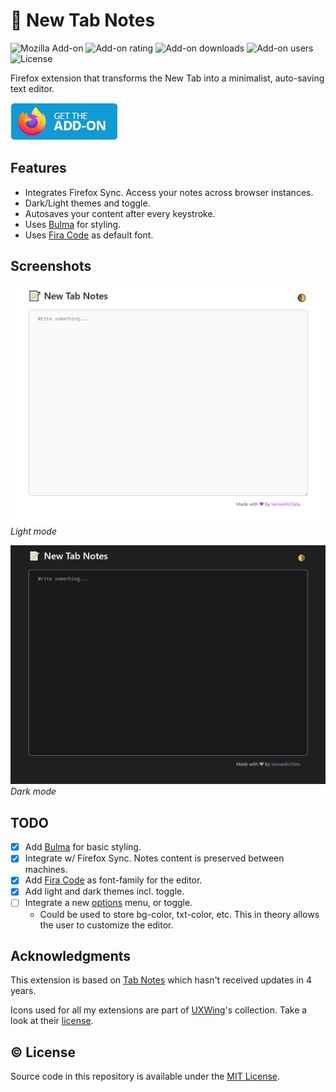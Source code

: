 # 📝 New Tab Notes

![Mozilla Add-on](https://img.shields.io/amo/v/newtab-notes@semanticdata)
![Add-on rating](https://img.shields.io/amo/rating/newtab-notes@semanticdata)
![Add-on downloads](https://img.shields.io/amo/dw/newtab-notes@semanticdata)
![Add-on users](https://img.shields.io/amo/users/newtab-notes@semanticdata)
![License](https://img.shields.io/github/license/semanticdata/firefox-new-tab-notes)

Firefox extension that transforms the New Tab into a minimalist, auto-saving text editor.

[![Get the Addon](https://raw.githubusercontent.com/semanticdata/text-revealer-firefox-extension/master/firefox.png)](https://addons.mozilla.org/en-US/firefox/addon/new-tab-note/)

## Features

- Integrates Firefox Sync. Access your notes across browser instances.
- Dark/Light themes and toggle.
- Autosaves your content after every keystroke.
- Uses [Bulma](https://bulma.io/) for styling.
- Uses [Fira Code](https://github.com/tonsky/FiraCode) as default font.

## Screenshots

![screenshot light theme](screenshot.png)
*Light mode*

![screenshot dark theme](screenshot-dark.png)
*Dark mode*

## TODO

- [x] Add [Bulma](https://bulma.io/) for basic styling.
- [x] Integrate w/ Firefox Sync. Notes content is preserved between machines.
- [x] Add [Fira Code](https://fonts.google.com/specimen/Fira+Code) as font-family for the editor.
- [x] Add light and dark themes incl. toggle.
- [ ] Integrate a new [options](https://github.com/semanticdata/firefox-chatgpt-in-sidebar/blob/main/options/options.js) menu, or toggle.
  - Could be used to store bg-color, txt-color, etc. This in theory allows the user to customize the editor.

## Acknowledgments

This extension is based on [Tab Notes](https://github.com/nsht/tab_notes) which hasn't received updates in 4 years.

Icons used for all my extensions are part of <a href="https://uxwing.com/">UXWing</a>'s collection. Take a look at their <a href="https://uxwing.com/license">license</a>.

## © License

Source code in this repository is available under the [MIT License](LICENSE).
